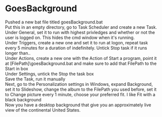 # GoesBackground

Pushed a new bat file titled goesBackground.bat  
Put this in an empty directory, go to Task Scheduler and create a new Task.   
Under General, set it to run with highest privledges and whether or not the user is logged on. This hides the cmd window when it's running.  
Under Triggers, create a new one and set it to run at logon, repeat task every 5 minutes for a duration of indefinitely. Untick Stop task if it runs longer than..  
Under Actions, create a new one with the Action of Start a program, point it at \[FilePath\]\\goesBackground.bat and make sure to add that FilePath to the Start in box  
Under Settings, untick the Stop the task box  
Save the Task, run it manually  
Next, go to the Personalization settings in Windows, expand Background, set it to Slideshow, change the album to the FilePath you used before, set it to Change picture every 1 minute, choose your preferred fit. I like Fit with a black background    
Now you have a desktop background that give you an approximately live view of the continental United States.

